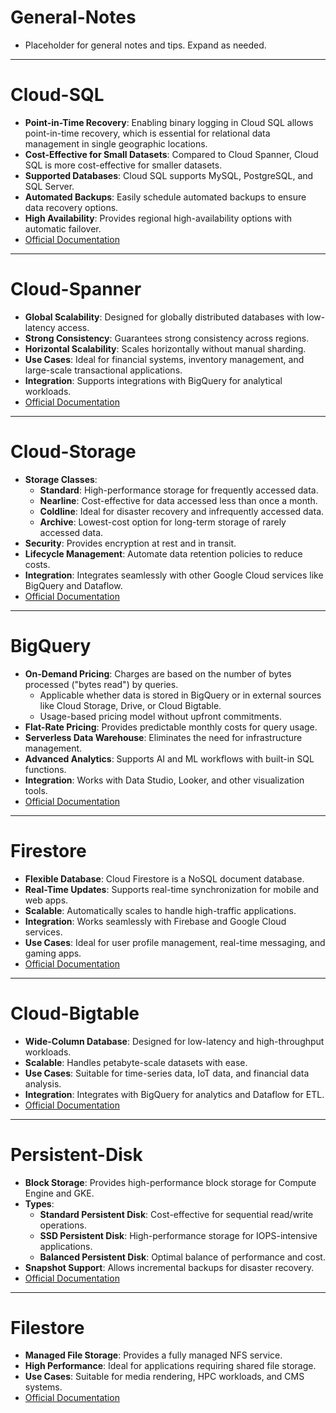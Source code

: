 # General-Notes

- Placeholder for general notes and tips. Expand as needed.

---
# Cloud-SQL

- **Point-in-Time Recovery**: Enabling binary logging in Cloud SQL allows point-in-time recovery, which is essential for relational data management in single geographic locations.
- **Cost-Effective for Small Datasets**: Compared to Cloud Spanner, Cloud SQL is more cost-effective for smaller datasets.
- **Supported Databases**: Cloud SQL supports MySQL, PostgreSQL, and SQL Server.
- **Automated Backups**: Easily schedule automated backups to ensure data recovery options.
- **High Availability**: Provides regional high-availability options with automatic failover.
- [Official Documentation](https://cloud.google.com/sql/docs/mysql/backup-recovery/restore#tips-pitr)

---
# Cloud-Spanner

- **Global Scalability**: Designed for globally distributed databases with low-latency access.
- **Strong Consistency**: Guarantees strong consistency across regions.
- **Horizontal Scalability**: Scales horizontally without manual sharding.
- **Use Cases**: Ideal for financial systems, inventory management, and large-scale transactional applications.
- **Integration**: Supports integrations with BigQuery for analytical workloads.
- [Official Documentation](https://cloud.google.com/spanner/docs)

---
# Cloud-Storage

- **Storage Classes**:
    - **Standard**: High-performance storage for frequently accessed data.
    - **Nearline**: Cost-effective for data accessed less than once a month.
    - **Coldline**: Ideal for disaster recovery and infrequently accessed data.
    - **Archive**: Lowest-cost option for long-term storage of rarely accessed data.
- **Security**: Provides encryption at rest and in transit.
- **Lifecycle Management**: Automate data retention policies to reduce costs.
- **Integration**: Integrates seamlessly with other Google Cloud services like BigQuery and Dataflow.
- [Official Documentation](https://cloud.google.com/storage/docs)

---
# BigQuery

- **On-Demand Pricing**: Charges are based on the number of bytes processed ("bytes read") by queries.
    - Applicable whether data is stored in BigQuery or in external sources like Cloud Storage, Drive, or Cloud Bigtable.
    - Usage-based pricing model without upfront commitments.
- **Flat-Rate Pricing**: Provides predictable monthly costs for query usage.
- **Serverless Data Warehouse**: Eliminates the need for infrastructure management.
- **Advanced Analytics**: Supports AI and ML workflows with built-in SQL functions.
- **Integration**: Works with Data Studio, Looker, and other visualization tools.
- [Official Documentation](https://cloud.google.com/bigquery/docs)

---
# Firestore

- **Flexible Database**: Cloud Firestore is a NoSQL document database.
- **Real-Time Updates**: Supports real-time synchronization for mobile and web apps.
- **Scalable**: Automatically scales to handle high-traffic applications.
- **Integration**: Works seamlessly with Firebase and Google Cloud services.
- **Use Cases**: Ideal for user profile management, real-time messaging, and gaming apps.
- [Official Documentation](https://cloud.google.com/firestore/docs)

---
# Cloud-Bigtable

- **Wide-Column Database**: Designed for low-latency and high-throughput workloads.
- **Scalable**: Handles petabyte-scale datasets with ease.
- **Use Cases**: Suitable for time-series data, IoT data, and financial data analysis.
- **Integration**: Integrates with BigQuery for analytics and Dataflow for ETL.
- [Official Documentation](https://cloud.google.com/bigtable/docs)

---
# Persistent-Disk

- **Block Storage**: Provides high-performance block storage for Compute Engine and GKE.
- **Types**:
    - **Standard Persistent Disk**: Cost-effective for sequential read/write operations.
    - **SSD Persistent Disk**: High-performance storage for IOPS-intensive applications.
    - **Balanced Persistent Disk**: Optimal balance of performance and cost.
- **Snapshot Support**: Allows incremental backups for disaster recovery.
- [Official Documentation](https://cloud.google.com/compute/docs/disks)

---
# Filestore

- **Managed File Storage**: Provides a fully managed NFS service.
- **High Performance**: Ideal for applications requiring shared file storage.
- **Use Cases**: Suitable for media rendering, HPC workloads, and CMS systems.
- [Official Documentation](https://cloud.google.com/filestore/docs)